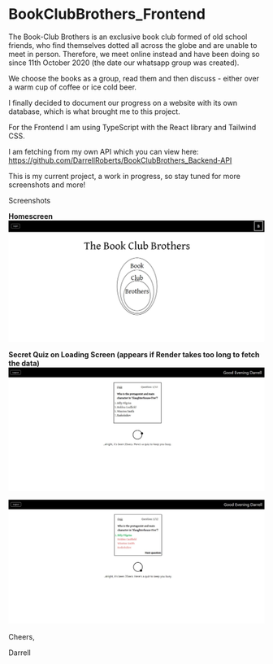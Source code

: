 # BookClubBrothers_Frontend

The Book-Club Brothers is an exclusive book club formed of old school friends, who find themselves dotted all across the globe and are unable to meet in person. Therefore, we meet online instead and have been doing so since 11th October 2020 (the date our whatsapp group was created). 

We choose the books as a group, read them and then discuss - either over a warm cup of coffee or ice cold beer.

I finally decided to document our progress on a website with its own database, which is what brought me to this project.

For the Frontend I am using TypeScript with the React library and Tailwind CSS.

I am fetching from my own API which you can view here: https://github.com/DarrellRoberts/BookClubBrothers_Backend-API

This is my current project, a work in progress, so stay tuned for more screenshots and more!

Screenshots

**Homescreen**
![Homescreen](./src/assets/homepage.jpg)

**Secret Quiz on Loading Screen (appears if Render takes too long to fetch the data)**
![SecretQuiz](./src/assets/loadingscreen.jpg)

![SecretQuiz](./src/assets/loadingscreen2.jpg)

Cheers,

Darrell
